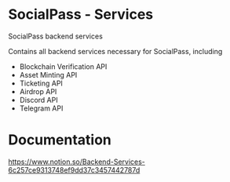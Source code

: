 # SocialPass - Services
SocialPass backend services

Contains all backend services necessary for SocialPass, including
- Blockchain Verification API
- Asset Minting API
- Ticketing API
- Airdrop API
- Discord API
- Telegram API

# Documentation
https://www.notion.so/Backend-Services-6c257ce9313748ef9dd37c3457442787d
